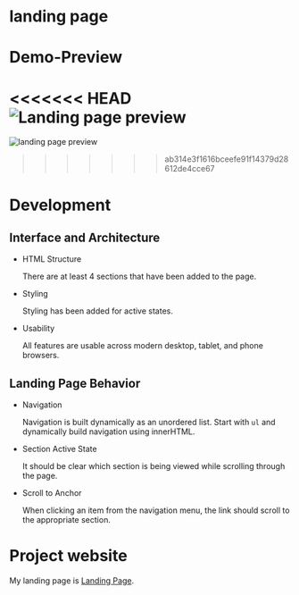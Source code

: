 # landing page

# Demo-Preview

<<<<<<< HEAD
![Landing page preview](/images\chrome-capture.gif "Landing page preview")
=======
![landing page preview](images\chrome-capture.gif "Landing page preview")
>>>>>>> ab314e3f1616bceefe91f14379d28612de4cce67

# Development

## Interface and Architecture

- HTML Structure

  There are at least 4 sections that have been added to the page.

- Styling

  Styling has been added for active states.

- Usability

  All features are usable across modern desktop, tablet, and phone browsers.

## Landing Page Behavior

- Navigation

  Navigation is built dynamically as an unordered list. Start with `ul` and dynamically build navigation using innerHTML.

- Section Active State

  It should be clear which section is being viewed while scrolling through the page.

- Scroll to Anchor

  When clicking an item from the navigation menu, the link should scroll to the appropriate section.

# Project website

My landing page is [Landing Page](https://khaledelkhoreby.github.io/landing-page).
